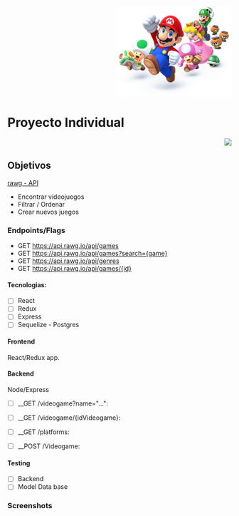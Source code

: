 <p align="right">
  <img height="200" src="./videogame.png" />
</p>

# Proyecto Individual

<p align="right">
  <img height="200" src="./cooking.png" />
</p>


## Objetivos
 [rawg - API](https://rawg.io/apidocs)

  - Encontrar videojuegos
  - Filtrar / Ordenar
  - Crear nuevos juegos

### Endpoints/Flags 

  - GET https://api.rawg.io/api/games
  - GET https://api.rawg.io/api/games?search={game}
  - GET https://api.rawg.io/api/genres
  - GET https://api.rawg.io/api/games/{id}


#### Tecnologias:
- [ ] React
- [ ] Redux
- [ ] Express
- [ ] Sequelize - Postgres

#### Frontend
 React/Redux app.

#### Backend

Node/Express

- [ ] __GET /videogame?name="...":

- [ ] __GET /videogame/{idVideogame}:
  
- [ ] __GET /platforms:

- [ ] __POST /Videogame:



#### Testing
- [ ] Backend 
- [ ] Model Data base
### Screenshots

